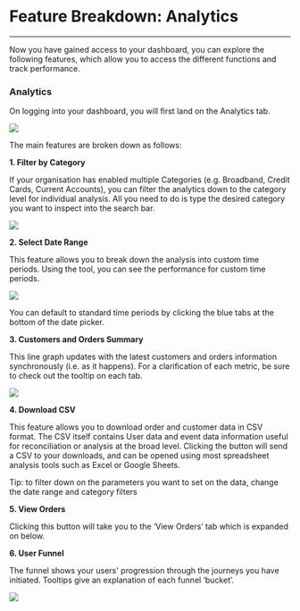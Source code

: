 # Feature Breakdown: Analytics
-----------------

Now you have gained access to your dashboard, you can explore the following features, which allow you to access the different functions and track performance.

### Analytics

On logging into your dashboard, you will first land on the Analytics tab.

![](images/cp-analytics-screen.png)

The main features are broken down as follows:

**1\. Filter by Category**

If your organisation has enabled multiple Categories (e.g. Broadband, Credit Cards, Current Accounts), you can filter the analytics down to the category level for individual analysis. All you need to do is type the desired category you want to inspect into the search bar.

![](images/cp-category-filter.png)

**2\. Select Date Range**

This feature allows you to break down the analysis into custom time periods. Using the tool, you can see the performance for custom time periods.

![](images/cp-date-picker.png)

You can default to standard time periods by clicking the blue tabs at the bottom of the date picker.

**3\. Customers and Orders Summary**

This line graph updates with the latest customers and orders information synchronously (i.e. as it happens). For a clarification of each metric, be sure to check out the tooltip on each tab.

![](images/cp-tooltip.png)

**4\. Download CSV**

This feature allows you to download order and customer data in CSV format. The CSV itself contains User data and event data information useful for reconciliation or analysis at the broad level. Clicking the button will send a CSV to your downloads, and can be opened using most spreadsheet analysis tools such as Excel or Google Sheets.

Tip: to filter down on the parameters you want to set on the data, change the date range and category filters

**5\. View Orders**

Clicking this button will take you to the ‘View Orders’ tab which is expanded on below.

**6\. User Funnel**

The funnel shows your users' progression through the journeys you have initiated. Tooltips give an explanation of each funnel ‘bucket’.

![](images/cp-funnel.png)